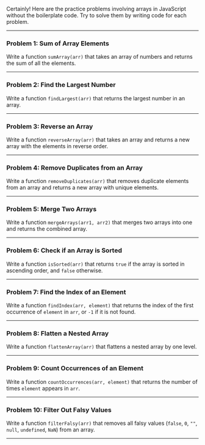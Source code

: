 Certainly! Here are the practice problems involving arrays in JavaScript without the boilerplate code. Try to solve them by writing code for each problem.

---

### **Problem 1: Sum of Array Elements**

Write a function `sumArray(arr)` that takes an array of numbers and returns the sum of all the elements.

---

### **Problem 2: Find the Largest Number**

Write a function `findLargest(arr)` that returns the largest number in an array.

---

### **Problem 3: Reverse an Array**

Write a function `reverseArray(arr)` that takes an array and returns a new array with the elements in reverse order.

---

### **Problem 4: Remove Duplicates from an Array**

Write a function `removeDuplicates(arr)` that removes duplicate elements from an array and returns a new array with unique elements.

---

### **Problem 5: Merge Two Arrays**

Write a function `mergeArrays(arr1, arr2)` that merges two arrays into one and returns the combined array.

---

### **Problem 6: Check if an Array is Sorted**

Write a function `isSorted(arr)` that returns `true` if the array is sorted in ascending order, and `false` otherwise.

---

### **Problem 7: Find the Index of an Element**

Write a function `findIndex(arr, element)` that returns the index of the first occurrence of `element` in `arr`, or `-1` if it is not found.

---

### **Problem 8: Flatten a Nested Array**

Write a function `flattenArray(arr)` that flattens a nested array by one level.


---

### **Problem 9: Count Occurrences of an Element**

Write a function `countOccurrences(arr, element)` that returns the number of times `element` appears in `arr`.

---

### **Problem 10: Filter Out Falsy Values**

Write a function `filterFalsy(arr)` that removes all falsy values (`false`, `0`, `""`, `null`, `undefined`, `NaN`) from an array.

---